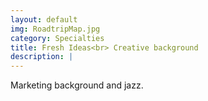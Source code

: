 ```yaml
---
layout: default
img: RoadtripMap.jpg
category: Specialties
title: Fresh Ideas<br> Creative background
description: |
---
```

  Marketing background and jazz.
